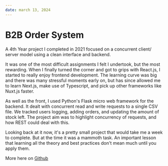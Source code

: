 ```yaml
---
date: march 13, 2024
---
```


# B2B Order System

A 4th Year project I completed in 2021 focused on a concurrent client/ server model using a clean interface and backend.

It was one of the most difficult assignments I felt I undertook, but the most rewarding. When I finally turned the corner and got to grips with React.js, I started to really enjoy frontend development. The learning curve was big and there was many stressful moments early on, but has since allowed me to learn Next.js, make use of Typescript, and pick up other frameworks like Nuxt.js faster.

As well as the front, I used Python's Flask micro web framework for the backend. It dealt with concurrent read and write requests to a single CSV file. We tracked users logging, adding orders, and updating the amount of stock left. The project aim was to highlight concurrency of requests, and how REST could deal with this.

Looking back at it now, it's a pretty small project that would take me a week to complete. But at the time it was a mammoth task. An important lesson that learning all the theory and best practices don't mean much until you apply them.

More here on [Github](https://github.com/michaelssavage/b2b-react-flask)
